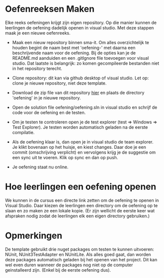 # Oefenreeksen Maken
Elke reeks oefeningen krijgt zijn eigen repository. Op die manier kunnen de leerlingen de oefening dadelijk openen in visual studio. Met deze stappen maak je een nieuwe oefenreeks.

* Maak een nieuw repository binnen sma-it. Om alles overzichtelijk te houden begint de naam best met 'oefening-' met daarna een beschrijvende naam voor de oefening. Bij de opties kan je de README.md aanduiden en een .gitIgnore file toevoegen voor visual studio. Dat laatste is belangrijk: zo komen gecompileerde bestanden niet in het repository terecht.

* Clone repository: dit kan via github desktop of visual studio. Let op: clone je nieuwe repository, niet deze template.

* Download de zip file van dit repository [hier](https://github.com/sma-it/oefening-template1/archive/master.zip) en plaats de directory 'oefening' in je nieuwe repository.

* Open de solution file oefening/oefening.sln in visual studio en schrijf de code voor de oefening en de testen.

* Om je testen te controleren open je de test explorer (test => Windows => Test Explorer). Je testen worden automatisch geladen na de eerste compilatie.

* Als de oefening klaar is, dan open je in visual studio de team explorer. Je klikt bovenaan op het huisje, en kiest changes. Daar doe je een commit (omschrijving verplicht) en vervolgens krijg je de suggestie om een sync uit te voeren. Klik op sync en dan op push.

* Je oefening staat nu online.

# Hoe leerlingen een oefening openen
We kunnen in de cursus een directe link zetten om de oefening te openen in Visual Studio. Daar kiezen de leerlingen een directory om de oefening op te slaan en zo maken ze een lokale kopie. (Er zijn wellicht de eerste keer wat afspraken nodig zodat de leerlingen elk een eigen directory gebruiken.)

# Opmerkingen
De template gebruikt drie nuget packages om testen te kunnen uitvoeren: NUnit, NUnit3TestAdapter en NUnitLite. Als alles goed gaat, dan worden deze packages automatisch geladen bij het openen van het project. Dit kan wel even duren wanneer de packages nog niet op de computer geinstalleerd zijn. (Enkel bij de eerste oefening dus).  

